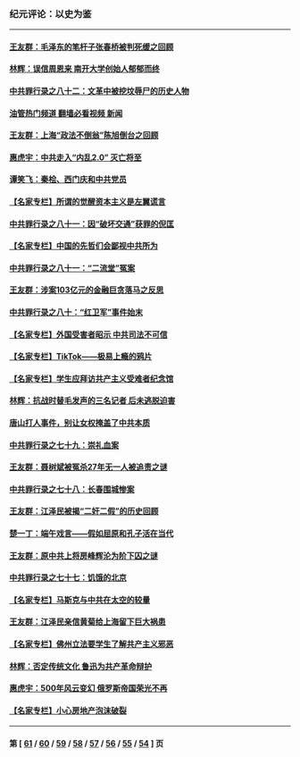### 纪元评论：以史为鉴
---
#### [王友群：毛泽东的笔杆子张春桥被判死缓之回顾](../../pages/nsc1028/n13787500.md?07260330) 
#### [林辉：误信周恩来 南开大学创始人郁郁而终](../../pages/nsc1028/n13786021.md?07260330) 
#### [中共罪行录之八十二：文革中被挖坟辱尸的历史人物](../../pages/nsc1028/n13785139.md?07260330) 
#### [油管热门频道 翻墙必看视频 新闻](ok?07260330)
#### [王友群：上海“政法不倒翁”陈旭倒台之回顾](../../pages/nsc1028/n13778787.md?07260330) 
#### [惠虎宇：中共走入“内乱2.0” 灭亡将至](../../pages/nsc1028/n13778194.md?07260330) 
#### [谭笑飞：秦桧、西门庆和中共党员](../../pages/nsc1028/n13778191.md?07260330) 
#### [【名家专栏】所谓的觉醒资本主义是左翼谎言](../../pages/nsc1028/n13777457.md?07260330) 
#### [中共罪行录之八十一：因“破坏交通”获罪的倪匡](../../pages/nsc1028/n13777594.md?07260330) 
#### [【名家专栏】中国的先哲们会鄙视中共所为](../../pages/nsc1028/n13772913.md?07260330) 
#### [中共罪行录之八十一：“二流堂”冤案](../../pages/nsc1028/n13772788.md?07260330) 
#### [王友群：涉案103亿元的金融巨贪落马之反思](../../pages/nsc1028/n13772297.md?07260330) 
#### [中共罪行录之八十：“红卫军”事件始末](../../pages/nsc1028/n13769101.md?07260330) 
#### [【名家专栏】外国受害者昭示 中共司法不可信](../../pages/nsc1028/n13767326.md?07260330) 
#### [【名家专栏】TikTok——极易上瘾的鸦片](../../pages/nsc1028/n13766769.md?07260330) 
#### [【名家专栏】学生应拜访共产主义受难者纪念馆](../../pages/nsc1028/n13762812.md?07260330) 
#### [林辉：抗战时替毛发声的三名记者 后未逃脱迫害](../../pages/nsc1028/n13761727.md?07260330) 
#### [唐山打人事件，别让女权掩盖了中共本质](../../pages/nsc1028/n13757588.md?07260330) 
#### [中共罪行录之七十九：崇礼血案](../../pages/nsc1028/n13757521.md?07260330) 
#### [王友群：聂树斌被冤杀27年无一人被追责之谜](../../pages/nsc1028/n13757410.md?07260330) 
#### [中共罪行录之七十八：长春围城惨案](../../pages/nsc1028/n13753340.md?07260330) 
#### [王友群：江泽民被揭“二奸二假”的历史回顾](../../pages/nsc1028/n13752541.md?07260330) 
#### [楚一丁：端午戏言——假如屈原和孔子活在当代](../../pages/nsc1028/n13751814.md?07260330) 
#### [王友群：原中共上将房峰辉沦为阶下囚之谜](../../pages/nsc1028/n13746271.md?07260330) 
#### [中共罪行录之七十七：饥饿的北京](../../pages/nsc1028/n13742533.md?07260330) 
#### [【名家专栏】马斯克与中共在太空的较量](../../pages/nsc1028/n13741595.md?07260330) 
#### [王友群：江泽民亲信黄菊给上海留下巨大祸患](../../pages/nsc1028/n13738097.md?07260330) 
#### [【名家专栏】佛州立法要学生了解共产主义邪恶](../../pages/nsc1028/n13739214.md?07260330) 
#### [林辉：否定传统文化 鲁迅为共产革命辩护](../../pages/nsc1028/n13738481.md?07260330) 
#### [惠虎宇：500年风云变幻 俄罗斯帝国荣光不再](../../pages/nsc1028/n13738652.md?07260330) 
#### [【名家专栏】小心房地产泡沫破裂](../../pages/nsc1028/n13736895.md?07260330) 

---
#### 第 [ [61](./61.md?07260330) / [60](./60.md?07260330) / [59](./59.md?07260330) / [58](./58.md?07260330) / [57](./57.md?07260330) / [56](./56.md?07260330) / [55](./55.md?07260330) / [54](./54.md?07260330) ] 页
